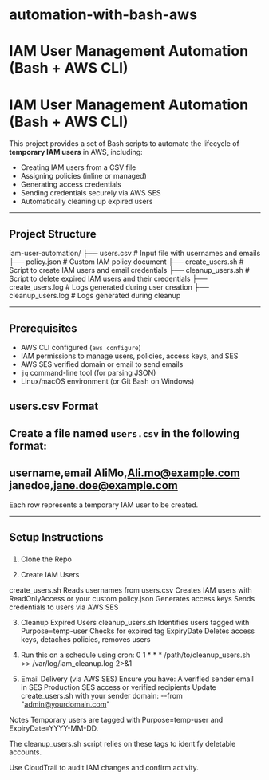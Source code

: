 # automation-with-bash-aws
# IAM User Management Automation (Bash + AWS CLI)

#  IAM User Management Automation (Bash + AWS CLI)

This project provides a set of Bash scripts to automate the lifecycle of **temporary IAM users** in AWS, including:

- Creating IAM users from a CSV file
- Assigning policies (inline or managed)
- Generating access credentials
- Sending credentials securely via AWS SES
- Automatically cleaning up expired users

---

##  Project Structure
iam-user-automation/
 ├── users.csv # Input file with usernames and emails
 ├── policy.json # Custom IAM policy document
 ├── create_users.sh # Script to create IAM users and email credentials
 ├── cleanup_users.sh # Script to delete expired IAM users and their credentials
 ├── create_users.log # Logs generated during user creation
 ├── cleanup_users.log # Logs generated during cleanup


---

##  Prerequisites

- AWS CLI configured (`aws configure`)
- IAM permissions to manage users, policies, access keys, and SES
- AWS SES verified domain or email to send emails
- `jq` command-line tool (for parsing JSON)
- Linux/macOS environment (or Git Bash on Windows)


##  users.csv Format

Create a file named `users.csv` in the following format:
---------------------------------
username,email
AliMo,Ali.mo@example.com
janedoe,jane.doe@example.com
---------------------------------

Each row represents a temporary IAM user to be created.

---

##  Setup Instructions

###
1. Clone the Repo

2. Create IAM Users

 create_users.sh
 Reads usernames from users.csv
 Creates IAM users with ReadOnlyAccess or your custom policy.json
 Generates access keys
 Sends credentials to users via AWS SES

3. Cleanup Expired Users
 cleanup_users.sh
 Identifies users tagged with Purpose=temp-user
 Checks for expired tag ExpiryDate
 Deletes access keys, detaches policies, removes users

4. Run this on a schedule using cron:
 0 1 * * * /path/to/cleanup_users.sh >> /var/log/iam_cleanup.log 2>&1

5.  Email Delivery (via AWS SES)
 Ensure you have:
A verified sender email in SES
Production SES access or verified recipients
Update create_users.sh with your sender domain:
--from "admin@yourdomain.com"

Notes
Temporary users are tagged with Purpose=temp-user and ExpiryDate=YYYY-MM-DD.

The cleanup_users.sh script relies on these tags to identify deletable accounts.

Use CloudTrail to audit IAM changes and confirm activity.


